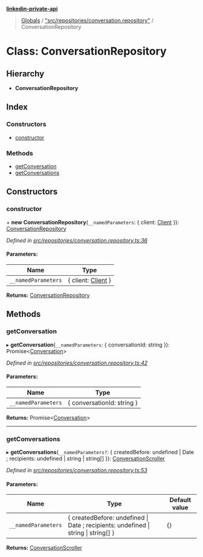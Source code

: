 **[linkedin-private-api](../README.md)**

> [Globals](../globals.md) / ["src/repositories/conversation.repository"](../modules/_src_repositories_conversation_repository_.md) / ConversationRepository

# Class: ConversationRepository

## Hierarchy

- **ConversationRepository**

## Index

### Constructors

- [constructor](_src_repositories_conversation_repository_.conversationrepository.md#constructor)

### Methods

- [getConversation](_src_repositories_conversation_repository_.conversationrepository.md#getconversation)
- [getConversations](_src_repositories_conversation_repository_.conversationrepository.md#getconversations)

## Constructors

### constructor

\+ **new ConversationRepository**(`__namedParameters`: { client: [Client](_src_core_client_.client.md) }): [ConversationRepository](_src_repositories_conversation_repository_.conversationrepository.md)

_Defined in [src/repositories/conversation.repository.ts:36](https://github.com/eilonmore/linkedin-private-api/blob/354b20a/src/repositories/conversation.repository.ts#L36)_

#### Parameters:

| Name                | Type                                              |
| ------------------- | ------------------------------------------------- |
| `__namedParameters` | { client: [Client](_src_core_client_.client.md) } |

**Returns:** [ConversationRepository](_src_repositories_conversation_repository_.conversationrepository.md)

## Methods

### getConversation

▸ **getConversation**(`__namedParameters`: { conversationId: string }): Promise<[Conversation](../interfaces/_src_entities_conversation_entity_.conversation.md)\>

_Defined in [src/repositories/conversation.repository.ts:42](https://github.com/eilonmore/linkedin-private-api/blob/354b20a/src/repositories/conversation.repository.ts#L42)_

#### Parameters:

| Name                | Type                       |
| ------------------- | -------------------------- |
| `__namedParameters` | { conversationId: string } |

**Returns:** Promise<[Conversation](../interfaces/_src_entities_conversation_entity_.conversation.md)\>

---

### getConversations

▸ **getConversations**(`__namedParameters?`: { createdBefore: undefined \| Date ; recipients: undefined \| string \| string[] }): [ConversationScroller](_src_scrollers_conversation_scroller_.conversationscroller.md)

_Defined in [src/repositories/conversation.repository.ts:53](https://github.com/eilonmore/linkedin-private-api/blob/354b20a/src/repositories/conversation.repository.ts#L53)_

#### Parameters:

| Name                | Type                                                                               | Default value |
| ------------------- | ---------------------------------------------------------------------------------- | ------------- |
| `__namedParameters` | { createdBefore: undefined \| Date ; recipients: undefined \| string \| string[] } | {}            |

**Returns:** [ConversationScroller](_src_scrollers_conversation_scroller_.conversationscroller.md)
